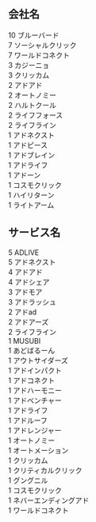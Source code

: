 ## 会社名
10 ブルーバード  
7 ソーシャルクリック  
7 ワールドコネクト  
3 カジーニョ  
3 クリッカム  
2 アドアド  
2 オートノミー  
2 ハルトクール  
2 ライフフォース  
2 ライフライン  
1 アドネクスト  
1 アドピース  
1 アドブレイン  
1 アドライフ  
1 アドーン  
1 コスモクリック  
1 ハイリターン  
1 ライトアーム  

## サービス名
5 ADLIVE  
5 アドネクスト  
4 アドアド  
4 アドシェア  
3 アドモア  
3 アドラッシュ  
2 アドad  
2 アドアーズ  
2 ライフライン  
1 MUSUBI  
1 あどばるーん  
1 アウトサイダーズ  
1 アドインパクト  
1 アドコネクト  
1 アドハーモニー  
1 アドベンチャー  
1 アドライフ  
1 アドルーフ  
1 アドレンジャー  
1 オートノミー  
1 オートメーション  
1 クリッカム  
1 クリティカルクリック  
1 グングニル  
1 コスモクリック  
1 ネバーエンディングアド  
1 ワールドコネクト  

